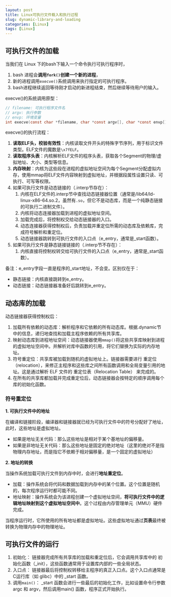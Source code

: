 ```yaml
---
layout: post
title: Linux可执行文件载入和执行过程
slug: dynamic-library-and-loading
categories: [Linux]
tags: [Linux]
---
```



## 可执行文件的加载

当我们在 Linux 下的bash下输入一个命令执行可执行程序时，
1. bash 进程会**调用`fork()`创建一个新的进程**，
2. 新的进程调用`execve()`系统调用来执行指定的可执行程序。
3. bash进程继续返回等待刚才启动的新进程结束，然后继续等待用户的输入。

execve()的系统调用原型：
```c
// filename: 可执行程序文件名
// argv: 执行参数
// envp: 环境变量
int execve(const char *filename, char *const argv[], char *const envp[]);
```

execve()的执行流程：
1. **读取ELF头，校验有效性**：内核读取文件开头的特殊字节序列，用于标识文件类型。ELF文件的魔数是`\x7fELF`。
1. **读取程序头表**：内核解析ELF文件的程序头表，获取各个Segment的物理/虚拟地址、大小、类型等信息。
1. **内存映射**：内核为这些段在进程的虚拟地址空间为每个Segment分配虚拟内存，使用mmap将ELF文件内容映射到虚拟地址，并根据段属性设置只读、可执行、可写等权限。
1. 如果可执行文件是动态链接的（.interp节存在）：
    1. 内核在ELF文件的.interp节中查找动态链接器位置（通常是/lib64/ld-linux-x86-64.so.2，虽然有`.so`，但它不是动态库，而是一个纯静态链接的可执行二进制文件）。
    1. 内核将动态连接器加载到进程的虚拟地址空间。
    1. 加载完成后，将控制权交给动态链接器的入口。
    1. 动态连接器获得控制权后，负责加载并重定位所需的动态库及依赖库，完成符号解析和重定位。
    1. 动态链接器跳转到可执行文件的入口点（e_entry，通常是_start函数）。
1. 如果可执行文件是静态链接链接的（.interp节不存在）：
    1. 内核直接将控制权转交给可执行文件的入口点（e_entry，通常是_start函数）。

备注：e_entry字段一直是程序的_start地址，不会变。区别仅在于：
+ 静态链接：内核直接跳转到e_entry。
+ 动态链接：动态链接器准备好后跳转到e_entry。

## 动态库的加载
动态链接器获得控制权后：
1. 加载所有依赖的动态库：解析程序和它依赖的所有动态库。根据.dynamic节中的信息，递归地查找和加载主程序依赖的所有共享库。
1. 映射动态库到进程地址空间：动态链接器使用`mmap()`将这些共享库映射到进程的虚拟地址空间中。并解析对库中函数的引用，将它们替换为实际的内存地址。
1. 符号重定位：共享库被加载到随机的虚拟地址上。链接器需要进行 重定位（relocation），来修正主程序和这些库之间所有函数调用和全局变量引用的地址。这是通过解析 ELF 文件的 重定位表（Relocation Table） 来完成的。
1. 在所有的共享库都加载并完成重定位后，动态链接器会按特定的顺序调用每个库的初始化函数。


### 符号重定位

**1. 可执行文件中的地址**

在编译和链接阶段，编译器和链接器就已经为可执行文件中的符号分配好了地址，此时，这些地址是虚拟地址。
+ 如果是地址无关代码：那么这些地址是相对于某个基地址的偏移量。
+ 如果是非地址无关代码：那么这些地址是固定的绝对地址（这里的绝对不是指物理内存地址，而是指它不依赖于相对偏移量，是一个固定的虚拟地址）


**2. 地址的转换**

当操作系统加载可执行文件到内存中时，会进行**地址重定位**。
+ 加载：操作系统会将代码和数据加载到内存中的某个位置。这个位置是随机的，每次程序运行时都可能不同。
+ 地址映射：操作系统会为该进程创建一个虚拟地址空间，**将可执行文件中的逻辑地址映射到这个虚拟地址空间中**。这个过程由内存管理单元（MMU）硬件完成。

当程序运行时，它所使用的所有地址都是虚拟地址。这些虚拟地址通过**页表**最终被转换为物理内存中的物理地址。

## 可执行文件的运行

1. 初始化： 链接器完成所有共享库的加载和重定位后，它会调用共享库中的 初始化函数（_init），这些函数通常用于设置库内部的一些全局状态。
1. 入口点： 链接器最后将控制权转移给主程序的真正入口点。这个入口点通常是C运行库（如 glibc）中的 _start 函数。
1. 调用`main()`： _start 函数会进行一些最后的初始化工作，比如设置命令行参数 argc 和 argv，然后调用main() 函数，程序正式开始执行。
